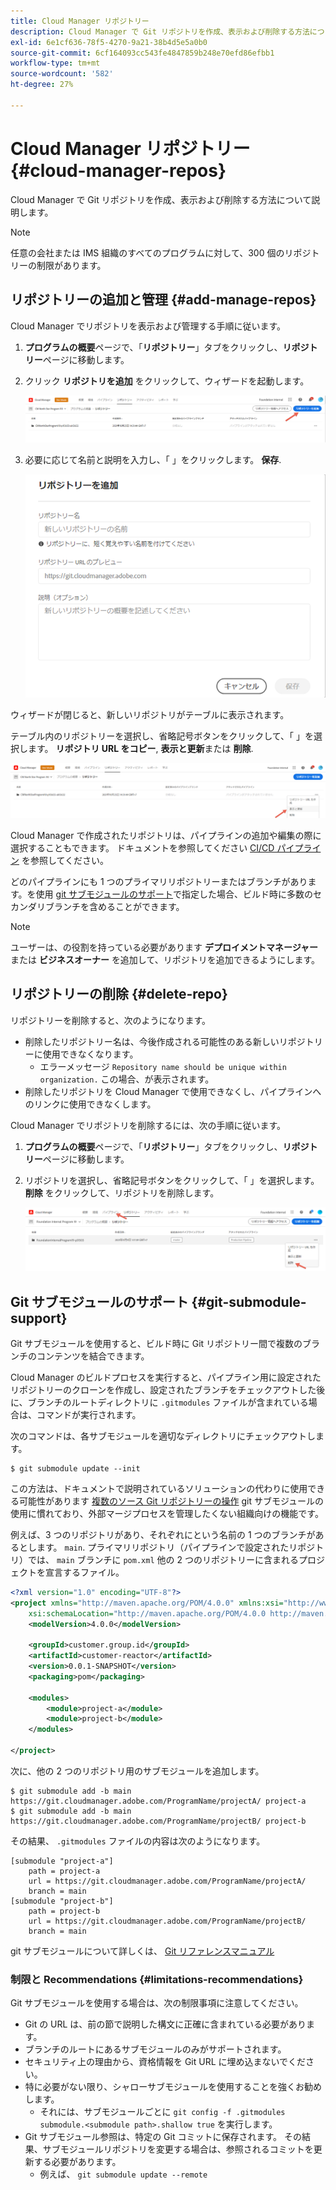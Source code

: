 ```yaml
---
title: Cloud Manager リポジトリー
description: Cloud Manager で Git リポジトリを作成、表示および削除する方法について説明します。
exl-id: 6e1cf636-78f5-4270-9a21-38b4d5e5a0b0
source-git-commit: 6cf164093cc543fe4847859b248e70efd86efbb1
workflow-type: tm+mt
source-wordcount: '582'
ht-degree: 27%

---
```



# Cloud Manager リポジトリー {#cloud-manager-repos}

Cloud Manager で Git リポジトリを作成、表示および削除する方法について説明します。

>[!NOTE]
>
>任意の会社または IMS 組織のすべてのプログラムに対して、300 個のリポジトリーの制限があります。

## リポジトリーの追加と管理 {#add-manage-repos}

Cloud Manager でリポジトリを表示および管理する手順に従います。

1. **プログラムの概要**&#x200B;ページで、「**リポジトリー**」タブをクリックし、**リポジトリー**&#x200B;ページに移動します。

1. クリック **リポジトリを追加** をクリックして、ウィザードを起動します。

   ![リポジトリ追加ボタン](/help/implementing/cloud-manager/assets/repos/create-repo2.png)

1. 必要に応じて名前と説明を入力し、「 」をクリックします。 **保存**.

   ![リポジトリを追加ダイアログ](/help/implementing/cloud-manager/assets/repos/repo-1.png)

ウィザードが閉じると、新しいリポジトリがテーブルに表示されます。

テーブル内のリポジトリーを選択し、省略記号ボタンをクリックして、「 」を選択します。 **リポジトリ URL をコピー**, **表示と更新**&#x200B;または **削除**.

![リポジトリオプション](/help/implementing/cloud-manager/assets/repos/create-repo3.png)

Cloud Manager で作成されたリポジトリは、パイプラインの追加や編集の際に選択することもできます。 ドキュメントを参照してください [CI/CD パイプライン](/help/implementing/cloud-manager/configuring-pipelines/introduction-ci-cd-pipelines.md) を参照してください。

どのパイプラインにも 1 つのプライマリリポジトリーまたはブランチがあります。を使用 [git サブモジュールのサポート](#git-submodule-support)で指定した場合、ビルド時に多数のセカンダリブランチを含めることができます。

>[!NOTE]
>
>ユーザーは、の役割を持っている必要があります **デプロイメントマネージャー** または **ビジネスオーナー** を追加して、リポジトリを追加できるようにします。

## リポジトリーの削除 {#delete-repo}

リポジトリーを削除すると、次のようになります。

* 削除したリポジトリー名は、今後作成される可能性のある新しいリポジトリーに使用できなくなります。
   * エラーメッセージ `Repository name should be unique within organization.` この場合、が表示されます。
* 削除したリポジトリを Cloud Manager で使用できなくし、パイプラインへのリンクに使用できなくします。

Cloud Manager でリポジトリを削除するには、次の手順に従います。

1. **プログラムの概要**&#x200B;ページで、「**リポジトリー**」タブをクリックし、**リポジトリー**&#x200B;ページに移動します。

1. リポジトリを選択し、省略記号ボタンをクリックして、「 」を選択します。 **削除** をクリックして、リポジトリを削除します。

   ![リポジトリーを削除](/help/implementing/cloud-manager/assets/repos/delete-repo.png)

## Git サブモジュールのサポート {#git-submodule-support}

Git サブモジュールを使用すると、ビルド時に Git リポジトリー間で複数のブランチのコンテンツを結合できます。

Cloud Manager のビルドプロセスを実行すると、パイプライン用に設定されたリポジトリーのクローンを作成し、設定されたブランチをチェックアウトした後に、ブランチのルートディレクトリに `.gitmodules` ファイルが含まれている場合は、コマンドが実行されます。

次のコマンドは、各サブモジュールを適切なディレクトリにチェックアウトします。

```
$ git submodule update --init
```

この方法は、ドキュメントで説明されているソリューションの代わりに使用できる可能性があります [複数のソース Git リポジトリーの操作](/help/implementing/cloud-manager/managing-code/working-with-multiple-source-git-repositories.md) git サブモジュールの使用に慣れており、外部マージプロセスを管理したくない組織向けの機能です。

例えば、3 つのリポジトリがあり、それぞれにという名前の 1 つのブランチがあるとします。 `main`. プライマリリポジトリ（パイプラインで設定されたリポジトリ）では、 `main` ブランチに `pom.xml` 他の 2 つのリポジトリーに含まれるプロジェクトを宣言するファイル。

```xml
<?xml version="1.0" encoding="UTF-8"?>
<project xmlns="http://maven.apache.org/POM/4.0.0" xmlns:xsi="http://www.w3.org/2001/XMLSchema-instance"
    xsi:schemaLocation="http://maven.apache.org/POM/4.0.0 http://maven.apache.org/maven-v4_0_0.xsd">
    <modelVersion>4.0.0</modelVersion>
   
    <groupId>customer.group.id</groupId>
    <artifactId>customer-reactor</artifactId>
    <version>0.0.1-SNAPSHOT</version>
    <packaging>pom</packaging>
   
    <modules>
        <module>project-a</module>
        <module>project-b</module>
    </modules>
   
</project>
```

次に、他の 2 つのリポジトリ用のサブモジュールを追加します。

```shell
$ git submodule add -b main https://git.cloudmanager.adobe.com/ProgramName/projectA/ project-a
$ git submodule add -b main https://git.cloudmanager.adobe.com/ProgramName/projectB/ project-b
```

その結果、 `.gitmodules` ファイルの内容は次のようになります。

```text
[submodule "project-a"]
    path = project-a
    url = https://git.cloudmanager.adobe.com/ProgramName/projectA/
    branch = main
[submodule "project-b"]
    path = project-b
    url = https://git.cloudmanager.adobe.com/ProgramName/projectB/
    branch = main
```

git サブモジュールについて詳しくは、 [Git リファレンスマニュアル](https://git-scm.com/book/ja/v2/Git-Tools-Submodules)

### 制限と Recommendations {#limitations-recommendations}

Git サブモジュールを使用する場合は、次の制限事項に注意してください。

* Git の URL は、前の節で説明した構文に正確に含まれている必要があります。
* ブランチのルートにあるサブモジュールのみがサポートされます。
* セキュリティ上の理由から、資格情報を Git URL に埋め込まないでください。
* 特に必要がない限り、シャローサブモジュールを使用することを強くお勧めします。
   * それには、サブモジュールごとに `git config -f .gitmodules submodule.<submodule path>.shallow true` を実行します。
* Git サブモジュール参照は、特定の Git コミットに保存されます。 その結果、サブモジュールリポジトリを変更する場合は、参照されるコミットを更新する必要があります。
   * 例えば、 `git submodule update --remote`
